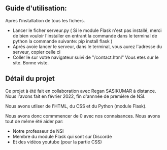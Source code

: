  ## Guide d'utilisation:
Après l'installation de tous les fichers.
  - Lancer le ficher serveur.py 
    ( Si le module Flask n'est pas installé, merci de bien vouloir  l'installer 
    en entrant la commande dans le terminal de python la commande suivante: pip install flask )
  - Après avoie lancer le serveur, dans le terminal, vous aurez l'adresse du serveur, copier celle ci 
  - Coller le sur votre navigateur suivi de "/contact.html"
Vous etes sur le site. Bonne viste. 

## Détail du projet 
Ce projet à été fait en collaboration avec Regan SASIKUMAR à distance. Nous l'avons fait en février 2022, fin d'annnée de première de NSI. 

Nous avons utliser de l'HTML, du CSS et du Python (module Flask).

Nous avons donc commmencer de 0 avec nos connaisances. 
Nous avons tout de même été aider par:
  - Notre professeur de NSI 
  - Membre du module Flask qui sont sur Discorde
  - Et des vidéos youtube (pour la partie CSS)
  
